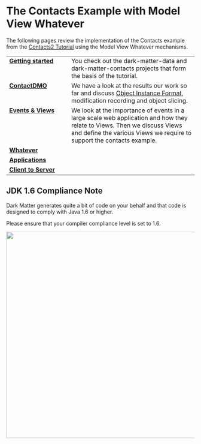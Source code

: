 

# The Contacts Example with Model View Whatever #

The following pages review the implementation of the Contacts example from the [Contacts2 Tutorial](http://code.google.com/webtoolkit/articles/mvp-architecture-2.html) using the Model View Whatever mechanisms.

<table width='820'>

<tr>
<td width='150' valign='top'>
<b><a href='EXContactsMVW1.md'>Getting started</a></b>
</td>
<td valign='top'>
You check out the dark-matter-data and dark-matter-contacts projects that form the basis of the tutorial.<br>
</td>
</tr>

<tr>
<td valign='top'>
<b><a href='EXContacts2.md'>ContactDMO</a></b>
</td>
<td valign='top'>
We have a look at the results our work so far and discuss <a href='http://code.google.com/p/dark-matter-data/wiki/DMOOverview#Object_Instance_Format'>Object Instance Format</a>, modification recording and object slicing.<br>
</td>
</tr>

<tr>
<td valign='top'>
<b><a href='EXContacts3.md'>Events &amp; Views</a></b>
</td>
<td valign='top'>
We look at the importance of events in a large scale web application and how they relate to Views. Then we discuss Views and define the various Views we require to support the contacts example.<br>
</td>
</tr>

<tr>
<td valign='top'>
<b><a href='EXContacts4.md'>Whatever</a></b>
</td>
<td valign='top'>

</td>
</tr>

<tr>
<td valign='top'>
<b><a href='EXContacts5.md'>Applications</a></b>
</td>
<td valign='top'>

</td>
</tr>

<tr>
<td valign='top'>
<b><a href='EXContacts5.md'>Client to Server</a></b>
</td>
<td valign='top'>

</td>
</tr>



</table>



## JDK 1.6 Compliance Note ##

Dark Matter generates quite a bit of code on your behalf and that code is designed to comply with Java 1.6 or higher.

Please ensure that your compiler compliance level is set to 1.6.

<img width='550' src='http://www.dark-matter-data.org/images/jdkCompliance.gif' />